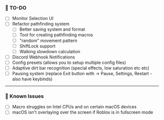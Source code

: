 ### 📝 TO-DO
- [ ] Monitor Selection UI
- [ ] Refactor pathfinding system
    - [ ] Better saving system and format
    - [ ] Tool for creating pathfinding macros
    - [ ] "random" movement pattern
    - [ ] ShiftLock support
    - [ ] Walking slowdown calculation
- [ ] Discord Webhook Notifications
- [ ] Config presets (allows you to setup multiple config files)
- [ ] Adaptive dirt bar recognition (special effects, low saturation etc etc)
- [ ] Pausing system (replace Exit button with -> Pause, Settings, Restart - also have keybinds)

---

### 🚩 Known Issues
- [ ] Macro struggles on Intel CPUs and on certain macOS devices
- [ ] macOS isn't overlaying over the screen if Roblox is in fullscreen mode